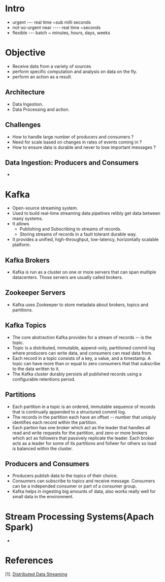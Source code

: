 # Intro

* urgent --- real time ~sub milli seconds
* not-so-urgent near ---- real time ~seconds
* flexible --- batch ~ minutes, hours, days, weeks


# Objective
* Receive data from a variety of sources
* perform specific computation and analysis on data on the fly.
* perform an action as a result.

## Architecture
* Data Ingestion.
* Data Processing and action.

## Challenges
* How to handle large number of producers and consumers ?
* Need for scale based on changes in rates of events coming in ?
* How to ensure data is durable and never to lose important messages ?

## Data Ingestion: Producers and Consumers
*

# Kafka
* Open-source streaming system.
* Used to build real-time streaming data pipelines relibly get data between many systems.
* It allows 
	* Publishing and Subscribing to streams of records.
	* Storing streams of records in a fault tolerant durable way.
* It provides a unified, high-throughput, low-latency, horizontally scalable platform.

## Kafka Brokers
* Kafka  is run as a cluster on one or more servers that can span multiple datacenters. Those servers are usually called brokers.

## Zookeeper Servers
* Kafka uses Zookeeper to store metadata about brokers, topics and partitions.

## Kafka Topics
* The core abstraction Kafka provides for a stream of records -- is the topic.
* Topic is a distributed, immutable, append-only, partitioned commit log where producers can write data, and consumers can read data from.
* Each record in a topic consists of a key, a value, and a timestamp. A topic can have more than or equal to zero consumers that that subscribe to the 
data written to it.
* The Kafka cluster durably persists all published records using a configurable retentions period.

## Partitions
* Each partition in a topic is an ordered, immutable sequence of records that is continually appended to a structured commit log.
* The records in the partition each have an offset  -- number that uniquly identifies each record within the partition.
* Each partion has one broker which act as the leader that handles all read and write requests for the partition, and zero or more brokers which act as 
followers that passively replicate the leader.  Each broker acts as a leader for some of its partitions and follwer for others so load is balanced 
within the cluster.

## Producers and Consumers
* Producers publish data to the topics of their choice.
* Consumers can subscribe to topics and receive message. Consumers can be a independed consumer or part of a consumer group.
* Kafka helps in ingesting big amounts of data, also works really well for small data in the environment.

# Stream Processing Systems(Apach Spark)
* 

# References
[1]. [Distributed Data Streaming](https://lenadroid.github.io/posts/distributed-data-streaming-action.html)













